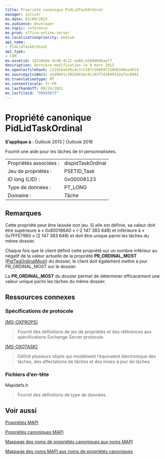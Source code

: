 ```yaml
---
title: Propriété canonique PidLidTaskOrdinal
manager: soliver
ms.date: 03/09/2015
ms.audience: Developer
ms.topic: reference
ms.prod: office-online-server
ms.localizationpriority: medium
api_name:
- PidLidTaskOrdinal
api_type:
- COM
ms.assetid: 1021860e-4c40-4c22-aa68-b568d046aaf7
description: Dernière modification le 9 mars 2015
ms.openlocfilehash: c21826a5d9cdc7c2187c5866972109b396ea4919
ms.sourcegitcommit: a1d9041c20256616c9c183f7d1049142a7ac6991
ms.translationtype: MT
ms.contentlocale: fr-FR
ms.lasthandoff: 09/24/2021
ms.locfileid: "59583673"
---
```

# <a name="pidlidtaskordinal-canonical-property"></a>Propriété canonique PidLidTaskOrdinal

  
  
**S’applique à** : Outlook 2013 | Outlook 2016 
  
Fournit une aide pour les tâches de tri personnalisées.
  
|||
|:-----|:-----|
|Propriétés associées :  <br/> |dispidTaskOrdinal  <br/> |
|Jeu de propriétés :  <br/> |PSETID_Task  <br/> |
|ID long (LID) :  <br/> |0x00008123  <br/> |
|Type de données :  <br/> |PT_LONG  <br/> |
|Domaine :  <br/> |Tâche  <br/> |
   
## <a name="remarks"></a>Remarques

Cette propriété peut être laissée non jeu. Si elle est définie, sa valeur doit être supérieure à « 0x800186A0 » (-2 147 383 648) et inférieure à « 0x7FFE7960 » (2 147 383 648) et doit être unique parmi les tâches du même dossier.
  
Chaque fois que le client définit cette propriété sur un nombre inférieur au négatif de la valeur actuelle de la propriété **PR_ORDINAL_MOST** ([PidTagOrdinalMost](pidtagordinalmost-canonical-property.md)) du dossier, le client doit également mettre à jour PR_ORDINAL_MOST sur le dossier.  
  
La **PR_ORDINAL_MOST** du dossier permet de déterminer efficacement une valeur unique parmi les tâches du même dossier. 
  
## <a name="related-resources"></a>Ressources connexes

### <a name="protocol-specifications"></a>Spécifications de protocole

[[MS-OXPROPS]](https://msdn.microsoft.com/library/f6ab1613-aefe-447d-a49c-18217230b148%28Office.15%29.aspx)
  
> Fournit des définitions de jeu de propriétés et des références aux spécifications Exchange Server protocole.
    
[[MS-OXOTASK]](https://msdn.microsoft.com/library/55600ec0-6195-4730-8436-59c7931ef27e%28Office.15%29.aspx)
  
> Définit plusieurs objets qui modélisent l’équivalent électronique des tâches, des affectations de tâches et des mises à jour de tâches. 
    
### <a name="header-files"></a>Fichiers d’en-tête

Mapidefs.h
  
> Fournit des définitions de type de données.
    
## <a name="see-also"></a>Voir aussi



[Propriétés MAPI](mapi-properties.md)
  
[Propriétés canoniques MAPI](mapi-canonical-properties.md)
  
[Mappage des noms de propriétés canoniques aux noms MAPI](mapping-canonical-property-names-to-mapi-names.md)
  
[Mappage des noms MAPI aux noms de propriétés canoniques](mapping-mapi-names-to-canonical-property-names.md)

